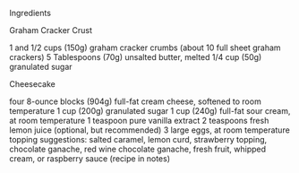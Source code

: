 Ingredients

Graham Cracker Crust

1 and 1/2 cups (150g) graham cracker crumbs (about 10 full sheet graham crackers)
5 Tablespoons (70g) unsalted butter, melted
1/4 cup (50g) granulated sugar

Cheesecake

four 8-ounce blocks (904g) full-fat cream cheese, softened to room temperature
1 cup (200g) granulated sugar
1 cup (240g) full-fat sour cream, at room temperature
1 teaspoon pure vanilla extract
2 teaspoons fresh lemon juice (optional, but recommended)
3 large eggs, at room temperature
topping suggestions: salted caramel, lemon curd, strawberry topping, chocolate ganache, red wine chocolate ganache, fresh fruit, whipped cream, or raspberry sauce (recipe in notes)